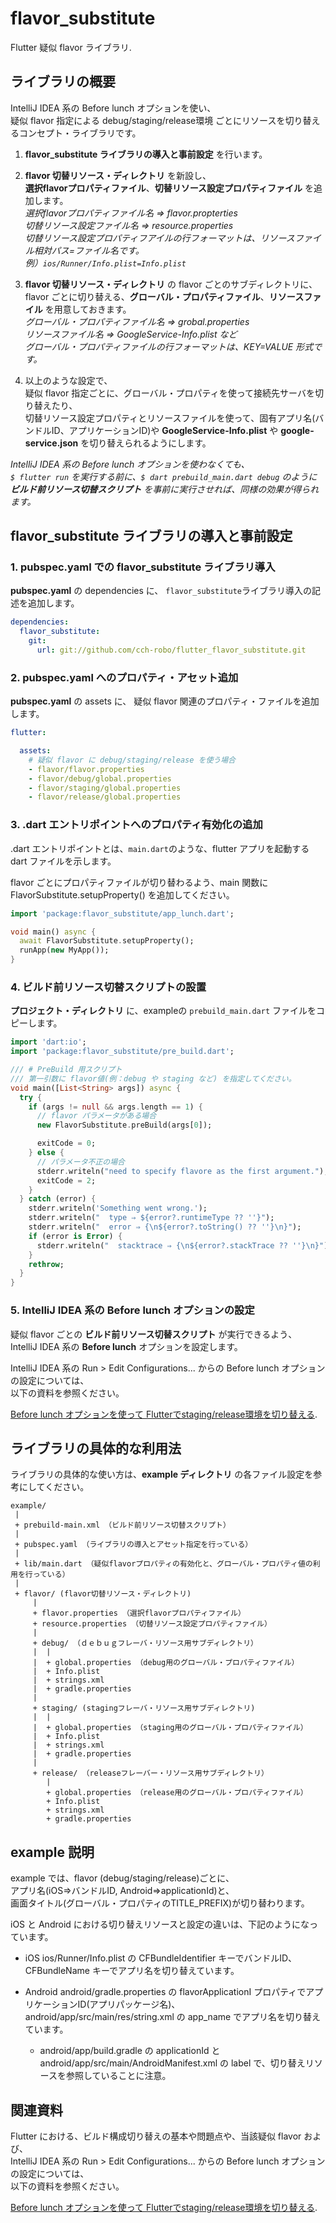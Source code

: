 # flavor_substitute

Flutter 疑似 flavor ライブラリ.


## ライブラリの概要

IntelliJ IDEA 系の Before lunch オプションを使い、  
疑似 flavor 指定による debug/staging/release環境 ごとにリソースを切り替えるコンセプト・ライブラリです。

1. **flavor_substitute ライブラリの導入と事前設定** を行います。

1. **flavor 切替リソース・ディレクトリ** を新設し、  
**選択flavorプロパティファイル**、**切替リソース設定プロパティファイル** を追加します。  
*選択flavorプロパティファイル名 ⇒ flavor.propterties  
切替リソース設定ファイル名 ⇒ resource.properties  
切替リソース設定プロパティフアイルの行フォーマットは、リソースファイル相対パス=ファイル名です。  
例）`ios/Runner/Info.plist=Info.plist`*

1. **flavor 切替リソース・ディレクトリ** の flavor ごとのサブディレクトリに、  
flavor ごとに切り替える、**グローバル・プロパティファイル**、**リソースファイル** を用意しておきます。  
*グローバル・プロパティファイル名 ⇒ grobal.properties  
リソースファイル名 ⇒ GoogleService-Info.plist など  
グローバル・プロパティファイルの行フォーマットは、KEY=VALUE 形式です。*

1. 以上のような設定で、  
疑似 flavor 指定ごとに、グローバル・プロパティを使って接続先サーバを切り替えたり、  
切替リソース設定プロパティとリソースファイルを使って、固有アプリ名(バンドルID、アプリケーションID)や **GoogleService-Info.plist** や **google-service.json** を切り替えられるようにします。


*IntelliJ IDEA 系の Before lunch オプションを使わなくても、  
`$ flutter run` を実行する前に、`$ dart prebuild_main.dart debug` のように  
**ビルド前リソース切替スクリプト** を事前に実行させれば、同様の効果が得られます。*



## flavor_substitute ライブラリの導入と事前設定

### 1. **pubspec.yaml** での **flavor_substitute** ライブラリ導入

**pubspec.yaml** の dependencies に、
`flavor_substitute`ライブラリ導入の記述を追加します。

```yaml
dependencies:
  flavor_substitute:
    git:
      url: git://github.com/cch-robo/flutter_flavor_substitute.git
```


### 2. **pubspec.yaml** へのプロパティ・アセット追加

**pubspec.yaml** の assets に、
疑似 flavor 関連のプロパティ・ファイルを追加します。

```yaml
flutter:

  assets:
    # 疑似 flavor に debug/staging/release を使う場合
    - flavor/flavor.properties
    - flavor/debug/global.properties
    - flavor/staging/global.properties
    - flavor/release/global.properties
```


### 3. .dart エントリポイントへのプロパティ有効化の追加

.dart エントリポイントとは、`main.dart`のような、flutter アプリを起動する dart ファイルを示します。

flavor ごとにプロパティファイルが切り替わるよう、main 関数に FlavorSubstitute.setupProperty() を追加してください。


```dart
import 'package:flavor_substitute/app_lunch.dart';

void main() async {
  await FlavorSubstitute.setupProperty();
  runApp(new MyApp());
}
```


### 4. ビルド前リソース切替スクリプトの設置

**プロジェクト・ディレクトリ** に、exampleの `prebuild_main.dart` ファイルをコピーします。

```dart
import 'dart:io';
import 'package:flavor_substitute/pre_build.dart';

/// # PreBuild 用スクリプト
/// 第一引数に flavor値(例：debug や staging など) を指定してください。
void main([List<String> args]) async {
  try {
    if (args != null && args.length == 1) {
      // flavor パラメータがある場合
      new FlavorSubstitute.preBuild(args[0]);

      exitCode = 0;
    } else {
      // パラメータ不正の場合
      stderr.writeln("need to specify flavore as the first argument.");
      exitCode = 2;
    }
  } catch (error) {
    stderr.writeln('Something went wrong.');
    stderr.writeln("  type ⇒ ${error?.runtimeType ?? ''}");
    stderr.writeln("  error ⇒ {\n${error?.toString() ?? ''}\n}");
    if (error is Error) {
      stderr.writeln("  stacktrace ⇒ {\n${error?.stackTrace ?? ''}\n}");
    }
    rethrow;
  }
}
```


### 5. IntelliJ IDEA 系の Before lunch オプションの設定

疑似 flavor ごとの **ビルド前リソース切替スクリプト** が実行できるよう、  
IntelliJ IDEA 系の **Before lunch** オプションを設定します。

IntelliJ IDEA 系の Run > Edit Configurations... からの Before lunch オプションの設定については、  
以下の資料を参照ください。

[Before lunch オプションを使って Flutterでstaging/release環境を切り替える](https://drive.google.com/open?id=18y34btiLo8HUXDcn7Z3UufXqvNElFYPlZ9Cou1kFnCs).



## ライブラリの具体的な利用法

ライブラリの具体的な使い方は、**example ディレクトリ** の各ファイル設定を参考にしてください。
```
example/
 |
 + prebuild-main.xml （ビルド前リソース切替スクリプト）
 |
 + pubspec.yaml （ライブラリの導入とアセット指定を行っている）
 |
 + lib/main.dart （疑似flavorプロパティの有効化と、グローバル・プロパティ値の利用を行っている）
 |
 + flavor/ (flavor切替リソース・ディレクトリ)
     |
     + flavor.properties （選択flavorプロパティファイル）
     + resource.properties （切替リソース設定プロパティファイル）
     |
     + debug/ （ｄｅｂｕｇフレーバ・リソース用サブディレクトリ）
     |  |
     |  + global.properties （debug用のグローバル・プロパティファイル）
     |  + Info.plist
     |  + strings.xml
     |  + gradle.properties
     |
     + staging/ (stagingフレーバ・リソース用サブディレクトリ)
     |  |
     |  + global.properties （staging用のグローバル・プロパティファイル）
     |  + Info.plist
     |  + strings.xml
     |  + gradle.properties
     |
     + release/ （releaseフレーバー・リソース用サブディレクトリ）
        |
        + global.properties （release用のグローバル・プロパティファイル）
        + Info.plist
        + strings.xml
        + gradle.properties
```

## example 説明

example では、flavor (debug/staging/release)ごとに、  
アプリ名(iOS⇒バンドルID, Android⇒applicationId)と、  
画面タイトル(グローバル・プロパティのTITLE_PREFIX)が切り替わります。

iOS と Android における切り替えリソースと設定の違いは、下記のようになっています。

* iOS
ios/Runner/Info.plist の CFBundleIdentifier キーでバンドルID、CFBundleName キーでアプリ名を切り替えています。

* Android
android/gradle.properties の flavorApplicationI プロパティでアプリケーションID(アプリパッケージ名)、
android/app/src/main/res/string.xml の app_name でアプリ名を切り替えています。
  * android/app/build.gradle の applicationId と android/app/src/main/AndroidManifest.xml の label で、切り替えリソースを参照していることに注意。



## 関連資料

Flutter における、ビルド構成切り替えの基本や問題点や、当該疑似 flavor および、  
IntelliJ IDEA 系の Run > Edit Configurations... からの Before lunch オプションの設定については、  
以下の資料を参照ください。

[Before lunch オプションを使って Flutterでstaging/release環境を切り替える](https://drive.google.com/open?id=18y34btiLo8HUXDcn7Z3UufXqvNElFYPlZ9Cou1kFnCs).
